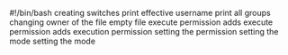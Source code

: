 #!/bin/bash
creating switches
print effective username
print all groups
changing owner of the file
empty file
execute permission
adds execute permission
adds execution permission
setting the permission
setting the mode
setting the mode

